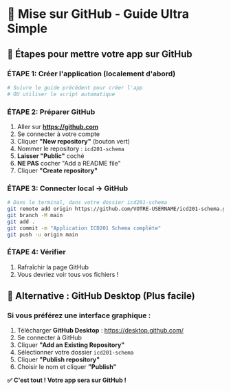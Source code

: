 # 📁 Mise sur GitHub - Guide Ultra Simple

## 🎯 Étapes pour mettre votre app sur GitHub

### ÉTAPE 1: Créer l'application (localement d'abord)
```bash
# Suivre le guide précédent pour créer l'app
# OU utiliser le script automatique
```

### ÉTAPE 2: Préparer GitHub
1. Aller sur **https://github.com**
2. Se connecter à votre compte
3. Cliquer **"New repository"** (bouton vert)
4. Nommer le repository : `icd201-schema`
5. **Laisser "Public"** coché
6. **NE PAS** cocher "Add a README file"
7. Cliquer **"Create repository"**

### ÉTAPE 3: Connecter local → GitHub
```bash
# Dans le terminal, dans votre dossier icd201-schema
git remote add origin https://github.com/VOTRE-USERNAME/icd201-schema.git
git branch -M main
git add .
git commit -m "Application ICD201 Schema complète"
git push -u origin main
```

### ÉTAPE 4: Vérifier
1. Rafraîchir la page GitHub
2. Vous devriez voir tous vos fichiers !

## 🎊 Alternative : GitHub Desktop (Plus facile)

### Si vous préférez une interface graphique :
1. Télécharger **GitHub Desktop** : https://desktop.github.com/
2. Se connecter à GitHub
3. Cliquer **"Add an Existing Repository"**
4. Sélectionner votre dossier `icd201-schema`
5. Cliquer **"Publish repository"**
6. Choisir le nom et cliquer **"Publish"**

**✅ C'est tout ! Votre app sera sur GitHub !**